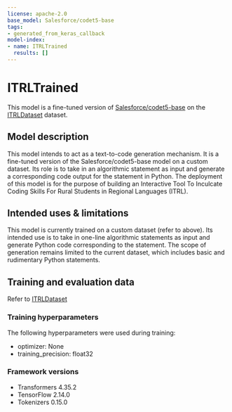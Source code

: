 ```yaml
---
license: apache-2.0
base_model: Salesforce/codet5-base
tags:
- generated_from_keras_callback
model-index:
- name: ITRLTrained
  results: []
---
```


<!-- This model card has been generated automatically according to the information Keras had access to. You should
probably proofread and complete it, then remove this comment. -->

# ITRLTrained

This model is a fine-tuned version of [Salesforce/codet5-base](https://huggingface.co/Salesforce/codet5-base) on the [ITRLDataset](https://huggingface.co/datasets/AshArya/ITRLDataset) dataset.


## Model description

This model intends to act as a text-to-code generation mechanism. It is a fine-tuned version of the Salesforce/codet5-base model on a custom dataset. Its role is to take in an algorithmic statement as input and generate a corresponding code output for the statement in Python. The deployment of this model is for the purpose of building an Interactive Tool To Inculcate Coding Skills For Rural Students in Regional Languages (ITRL). 

## Intended uses & limitations

This model is currently trained on a custom dataset (refer to above). Its intended use is to take in one-line algorithmic statements as input and generate Python code corresponding to the statement. The scope of generation remains limited to the current dataset, which includes basic and rudimentary Python statements.

## Training and evaluation data

Refer to [ITRLDataset](https://huggingface.co/datasets/AshArya/ITRLDataset)

### Training hyperparameters

The following hyperparameters were used during training:
- optimizer: None
- training_precision: float32

### Framework versions

- Transformers 4.35.2
- TensorFlow 2.14.0
- Tokenizers 0.15.0
